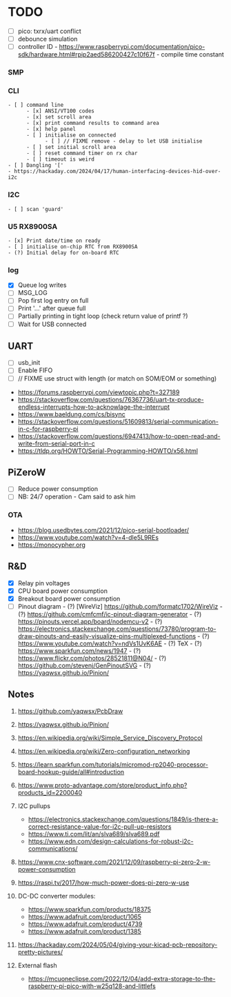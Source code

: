 # TODO

- [ ] pico: txrx/uart conflict
- [ ] debounce simulation
- [ ] controller ID
      - https://www.raspberrypi.com/documentation/pico-sdk/hardware.html#rpip2aed586200427c10f67f
      - compile time constant

### SMP

### CLI
    - [ ] command line
          - [x] ANSI/VT100 codes
          - [x] set scroll area
          - [x] print command results to command area
          - [x] help panel
          - [ ] initialise on connected
                - [ ] // FIXME remove - delay to let USB initialise
          - [ ] set initial scroll area
          - [ ] reset command timer on rx char
          - [ ] timeout is weird
    - [ ] Dangling '['
    - https://hackaday.com/2024/04/17/human-interfacing-devices-hid-over-i2c

### I2C
    - [ ] scan 'guard'

### U5 RX8900SA
    - [x] Print date/time on ready
    - [ ] initialise on-chip RTC from RX8900SA
    - (?) Initial delay for on-board RTC

### log
   - [x] Queue log writes
   - [ ] MSG_LOG
   - [ ] Pop first log entry on full
   - [ ] Print '...' after queue full
   - [ ] Partially printing in tight loop (check return value of printf ?)
   - [ ] Wait for USB connected
               
## UART
   - [ ] usb_init
   - [ ] Enable FIFO
   - [ ] // FIXME use struct with length (or match on SOM/EOM or something)
   - https://forums.raspberrypi.com/viewtopic.php?t=327189
   - https://stackoverflow.com/questions/76367736/uart-tx-produce-endless-interrupts-how-to-acknowlage-the-interrupt
   - https://www.baeldung.com/cs/bisync
   - https://stackoverflow.com/questions/51609813/serial-communication-in-c-for-raspberry-pi
   - https://stackoverflow.com/questions/6947413/how-to-open-read-and-write-from-serial-port-in-c
   - https://tldp.org/HOWTO/Serial-Programming-HOWTO/x56.html

## PiZeroW
   - [ ] Reduce power consumption
   - [ ] NB: 24/7 operation - Cam said to ask him

### OTA
   - https://blog.usedbytes.com/2021/12/pico-serial-bootloader/
   - https://www.youtube.com/watch?v=4-dle5L9REs
   - https://monocypher.org

## R&D
- [x] Relay pin voltages
- [x] CPU board power consumption
- [x] Breakout board power consumption
- [ ] Pinout diagram
      - (?) [WireViz] https://github.com/formatc1702/WireViz
      - (?) https://github.com/cmfcmf/ic-pinout-diagram-generator
      - (?) https://pinouts.vercel.app/board/nodemcu-v2
      - (?) https://electronics.stackexchange.com/questions/73780/program-to-draw-pinouts-and-easily-visualize-pins-multiplexed-functions
      - (?) https://www.youtube.com/watch?v=ndVs1UvK6AE
      - (?) TeX
      - (?) https://www.sparkfun.com/news/1947
      - (?) https://www.flickr.com/photos/28521811@N04/
      - (?) https://github.com/stevenj/GenPinoutSVG
      - (?) https://yaqwsx.github.io/Pinion/

## Notes

1. https://github.com/yaqwsx/PcbDraw
2. https://yaqwsx.github.io/Pinion/
3. https://en.wikipedia.org/wiki/Simple_Service_Discovery_Protocol
4. https://en.wikipedia.org/wiki/Zero-configuration_networking
5. https://learn.sparkfun.com/tutorials/micromod-rp2040-processor-board-hookup-guide/all#introduction
6. https://www.proto-advantage.com/store/product_info.php?products_id=2200040
7. I2C pullups
      - https://electronics.stackexchange.com/questions/1849/is-there-a-correct-resistance-value-for-i2c-pull-up-resistors
      - https://www.ti.com/lit/an/slva689/slva689.pdf
      - https://www.edn.com/design-calculations-for-robust-i2c-communications/

8. https://www.cnx-software.com/2021/12/09/raspberry-pi-zero-2-w-power-consumption
9. https://raspi.tv/2017/how-much-power-does-pi-zero-w-use
10. DC-DC converter modules:
    - https://www.sparkfun.com/products/18375
    - https://www.adafruit.com/product/1065
    - https://www.adafruit.com/product/4739
    - https://www.adafruit.com/product/1385
11. https://hackaday.com/2024/05/04/giving-your-kicad-pcb-repository-pretty-pictures/
12. External flash
    - https://mcuoneclipse.com/2022/12/04/add-extra-storage-to-the-raspberry-pi-pico-with-w25q128-and-littlefs


